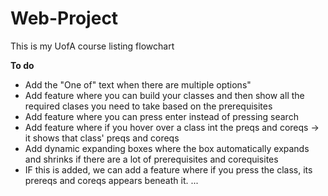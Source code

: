 # Web-Project
This is my UofA course listing flowchart

**To do**
- Add the "One of" text when there are multiple options"
- Add feature where you can build your classes and then show all the required clases you need to take based on the prerequisites
- Add feature where you can press enter instead of pressing search
- Add feature where if you hover over a class int the preqs and coreqs -> it shows that class' preqs and coreqs
- Add dynamic expanding boxes where the box automatically expands and shrinks if there are a lot of prerequisites and corequisites
 - IF this is added, we can add a feature where if you press the class, its prereqs and coreqs appears beneath it.
...